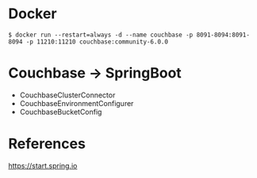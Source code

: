 
# Docker
```
$ docker run --restart=always -d --name couchbase -p 8091-8094:8091-8094 -p 11210:11210 couchbase:community-6.0.0
```

# Couchbase -> SpringBoot
- CouchbaseClusterConnector
- CouchbaseEnvironmentConfigurer
- CouchbaseBucketConfig

# References
https://start.spring.io